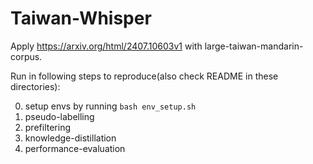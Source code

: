 # Taiwan-Whisper
Apply https://arxiv.org/html/2407.10603v1 with large-taiwan-mandarin-corpus.

Run in following steps to reproduce(also check README in these directories):

0. setup envs by running `bash env_setup.sh`
1. pseudo-labelling
2. prefiltering
3. knowledge-distillation
4. performance-evaluation
